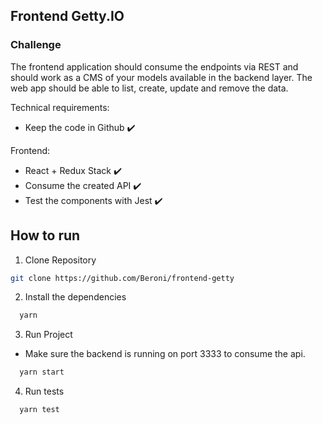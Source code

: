 ## Frontend Getty.IO

### Challenge

The frontend application should consume the endpoints via REST and should work as a CMS of your models available in the backend layer. The web app should be able to list, create, update and remove the data.

Technical requirements:

- Keep the code in Github :heavy_check_mark:

Frontend:

- React + Redux Stack :heavy_check_mark:
- Consume the created API :heavy_check_mark:
- Test the components with Jest :heavy_check_mark:

## How to run

1. Clone Repository

```bash
git clone https://github.com/Beroni/frontend-getty
```

2. Install the dependencies

```bash
  yarn
```

3. Run Project

- Make sure the backend is running on port 3333 to consume the api.

```bash
  yarn start
```

4. Run tests

```bash
  yarn test
```
